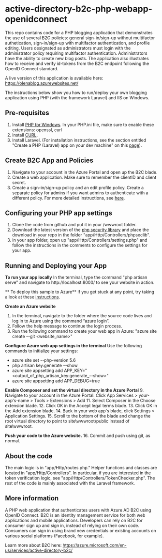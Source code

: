 # active-directory-b2c-php-webapp-openidconnect
This repo contains code for a PHP blogging application that demonstrates the use of several B2C policies: general sign-in/sign-up without multifactor authetication, sign-in/sign-up with multifactor authentication, and profile editing. Users designated as administrators must login with the administrator policy requiring multifactor authentication. Administrators have the ability to create new blog posts. The application also illustrates how to receive and verify id-tokens from the B2C endpoint following the OpenID Connect standard. 

A live version of this application is available here: https://olenablog.azurewebsites.net/ 

The instructions below show you how to run/deploy your own blogging application using PHP (with the framework Laravel) and IIS on Windows.

## Pre-requisites
1. Install [PHP for Windows](http://www.iis.net/learn/application-frameworks/install-and-configure-php-on-iis/install-and-configure-php). In your PHP.ini file, make sure to enable these extensions: openssl, curl
2. Install [CURL](https://curl.haxx.se/download.html).
3. Install Laravel. (For installation instructions, see the section entitled "Create a PHP (Laravel) app on your dev machine" on this [page](https://azure.microsoft.com/en-gb/documentation/articles/app-service-web-php-get-started/)).

## Create B2C App and Policies
1. Navigate to your account in the Azure Portal and open up the B2C blade.
2. Create a web application. Make sure to remember the clientID and client secret.
3. Create a sign-in/sign-up policy and an edit profile policy. Create a separate policy for admins if you want admins to authenticate with a different policy. For more detailed instructions, see [here](https://azure.microsoft.com/en-us/documentation/articles/active-directory-b2c-reference-policies/).

## Configuring your PHP app settings
1. Clone the code from github and put it in your /wwwroot folder.
2. Download the latest version of the [php security library](http://phpseclib.sourceforge.net/index.html) and place the download in your repo in the folder "app/Http/Controllers/phpseclib".
3. In your app folder, open up "app/Http/Controllers/settings.php" and follow the instructions in the comments to configure the settings for your app.

## Running and Deploying your App
**To run your app locally**
In the terminal, type the command "php artisan serve" and navigate to http://localhost:8000/ to see your website in action.

** To deploy this sample to Azure**
If you get stuck at any point, try taking a look at these [instructions](https://azure.microsoft.com/en-gb/documentation/articles/app-service-web-php-get-started/).

__Create an Azure website__
1.	In the terminal, navigate to the folder where the source code lives and log in to Azure using the command “azure login”.
2.	Follow the help message to continue the login process.
3.	Run the following command to create your web app in Azure: "azure site create --git <website_name>"

__Configure Azure web app settings in the terminal__
Use the following commands to initialize your settings:
+ azure site set --php-version 5.6
+ php artisan key:generate --show
+ azure site appsetting add APP_KEY="<output_of_php_artisan_key:generate_--show>"
+ azure site appsetting add APP_DEBUG=true

__Enable Composer and set the virtual directory in the Azure Portal__
9.	Navigate to your account in the Azure Portal. Click App Services > your-app's-name > Tools > Extensions > Add
11.	Select Composer in the Choose extension blade.
12.	Click OK in the Accept legal terms blade.
13.	Click OK in the Add extension blade.
14.	Back in your web app's blade, click Settings > Application Settings.
15.	Scroll to the bottom of the blade and change the root virtual directory to point to site\wwwroot\public instead of site\wwwroot.

__Push your code to the Azure website.__
16.	Commit and push using git, as normal.


## About the code
The main logic is in "app/Http/routes.php." Helper functions and classes are located in "app/Http/Controllers". In particular, if you are interested in the token verification logic, see "app/Http/Controllers/TokenChecker.php".  The rest of the code is mainly associated with the Laravel framework. 

## More information
A PHP web application that authenticates users with Azure AD B2C using OpenID Connect. B2C is an identity management service for both web applications and mobile applications. Developers can rely on B2C for consumer sign up and sign in, instead of relying on their own code. Consumers can sign in using brand new credentials or existing accounts on various social platforms (Facebook, for example). 

Learn more about B2C here: https://azure.microsoft.com/en-us/services/active-directory-b2c/
